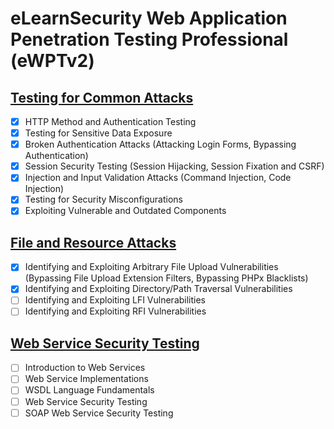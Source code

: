 # eLearnSecurity Web Application Penetration Testing Professional (eWPTv2)

## [Testing for Common Attacks](./testing_for_common_attacks.md)

- [x] HTTP Method and Authentication Testing
- [x] Testing for Sensitive Data Exposure
- [x] Broken Authentication Attacks (Attacking Login Forms, Bypassing Authentication)
- [x] Session Security Testing (Session Hijacking, Session Fixation and CSRF)
- [x] Injection and Input Validation Attacks (Command Injection, Code Injection)
- [x] Testing for Security Misconfigurations
- [x] Exploiting Vulnerable and Outdated Components

## [File and Resource Attacks](./file_and_resource_attacks.md)

- [x] Identifying and Exploiting Arbitrary File Upload Vulnerabilities (Bypassing File Upload Extension Filters, Bypassing PHPx Blacklists)
- [x] Identifying and Exploiting Directory/Path Traversal Vulnerabilities
- [ ] Identifying and Exploiting LFI Vulnerabilities
- [ ] Identifying and Exploiting RFI Vulnerabilities

## [Web Service Security Testing](./web_service_security_testing.md)

- [ ] Introduction to Web Services
- [ ] Web Service Implementations
- [ ] WSDL Language Fundamentals
- [ ] Web Service Security Testing
- [ ] SOAP Web Service Security Testing
